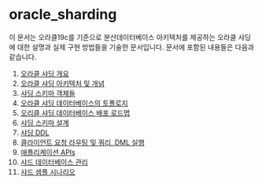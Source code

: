 # oracle_sharding
이 문서는 오라클19c를 기준으로 분산데이터베이스 아키텍처를 제공하는 오라클 샤딩에 대한 설명과 실제 구현 방법들을 기술한 문서입니다.
문서에 포함된 내용들은 다음과 같습니다.

1. [오라클 샤딩 개요](#1.오라클-샤딩-개요)   
2. [오라클 샤딩 아키텍처 및 개념](#2.오라클-샤딩-아키텍처-및-개념)   
3. [샤딩 스키마 객체들](#3.샤딩-스키마-객체)   
4. [오라클 샤딩 데이터베이스의 토폴로지](#4.오라클-샤딩-데이터베이스의-토폴로지)   
5. [오리클 샤딩 데이터베이스 배포 로드맵](#5.오리클-샤딩-데이터베이스-배포-로드맵)   
6. [샤딩 스키마 설계](#6.샤딩-스키마-설계)   
7. [샤딩 DDL](#7.샤딩-DDL)   
8. [클라이언트 요청 라우팅 및 쿼리, DML 실행](#8.클라이언트-요청-라우팅-및-쿼리,-DML-실행)   
9. [애플리케이션 APIs](#9.애플리케이션-APIs)   
10. [샤드 데이터베이스 관리](#10.샤드-데이터베이스-관리)   
11. [샤드 샘플 시나리오](#11.오라클-샤딩-샘플-시나리오)
